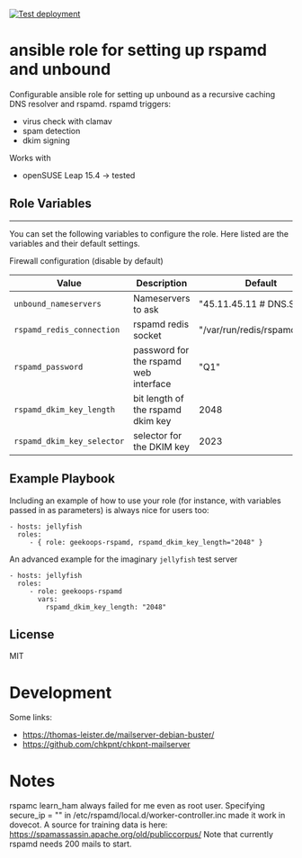 [![Test deployment](https://github.com/GeekOops/geekoops-rspamd/actions/workflows/CI.yml/badge.svg)](https://github.com/GeekOops/geekoops-rspamd/actions/workflows/CI.yml)

# ansible role for setting up rspamd and unbound

Configurable ansible role for setting up unbound as a recursive caching DNS resolver and rspamd.
rspamd triggers:

- virus check with clamav
- spam detection
- dkim signing

Works with

- openSUSE Leap 15.4 -> tested

## Role Variables
--------------

You can set the following variables to configure the role. Here listed are the variables and their default settings.

Firewall configuration (disable by default)


| Value | Description | Default |
|-------|-------------|---------|
|`unbound_nameservers` | Nameservers to ask | "45.11.45.11 # DNS.SB" |
|`rspamd_redis_connection`| rspamd redis socket |  "/var/run/redis/rspamd.sock" |
|`rspamd_password` | password for the rspamd web interface | "Q1" |
|`rspamd_dkim_key_length` | bit length of the rspamd dkim key| 2048 |
|`rspamd_dkim_key_selector`| selector for the DKIM key | 2023 |

## Example Playbook

Including an example of how to use your role (for instance, with variables passed in as parameters) is always nice for users too:

    - hosts: jellyfish
      roles:
         - { role: geekoops-rspamd, rspamd_dkim_key_length="2048" }

An advanced example for the imaginary `jellyfish` test server

    - hosts: jellyfish
      roles:
         - role: geekoops-rspamd
           vars:
             rspamd_dkim_key_length: "2048"

## License

MIT

# Development
Some links:
- https://thomas-leister.de/mailserver-debian-buster/
- https://github.com/chkpnt/chkpnt-mailserver

# Notes
rspamc learn_ham always failed for me even as root user. 
Specifying secure_ip = "<my public IP>" in /etc/rspamd/local.d/worker-controller.inc made it work in dovecot.
A source for training data is here: https://spamassassin.apache.org/old/publiccorpus/ Note that currently rspamd needs 200 mails to start.

